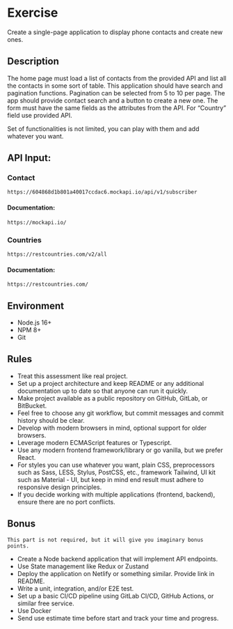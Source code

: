 # Exercise

Create a single-page application to display phone contacts and create new ones.

## Description
The home page must load a list of contacts from the provided API and list all the contacts in some sort of table. This application should have search and pagination functions. Pagination can be selected from 5 to 10 per page. The app should provide contact search and a button to create a new one. The form must have the same fields as the attributes from the API. For “Country” field use provided API.

Set of functionalities is not limited, you can play with them and add whatever you want.

## API Input:

### Contact
```
https://604868d1b801a40017ccdac6.mockapi.io/api/v1/subscriber
```

#### Documentation:
```
https://mockapi.io/
```

### Countries
```
https://restcountries.com/v2/all
```

#### Documentation:
```
https://restcountries.com/
```

## Environment
- Node.js 16+
- NPM 8+
- Git

## Rules
- Treat this assessment like real project.
- Set up a project architecture and keep README or any additional documentation up to date so that anyone can run it quickly.
- Make project available as a public repository on GitHub, GitLab, or BitBucket.
- Feel free to choose any git workflow, but commit messages and commit history should be clear.
- Develop with modern browsers in mind, optional support for older browsers.
- Leverage modern ECMAScript features or Typescript.
- Use any modern frontend framework/library or go vanilla, but we prefer React.
- For styles you can use whatever you want, plain CSS, preprocessors such as Sass, LESS, Stylus, PostCSS, etc., framework Tailwind, UI kit such as Material - UI, but keep in mind end result must adhere to responsive design principles.
- If you decide working with multiple applications (frontend, backend), ensure there are no port conflicts.

## Bonus
```
This part is not required, but it will give you imaginary bonus points.
```
- Create a Node backend application that will implement API endpoints.
- Use State management like Redux or Zustand
- Deploy the application on Netlify or something similar. Provide link in README.
- Write a unit, integration, and/or E2E test.
- Set up a basic CI/CD pipeline using GitLab CI/CD, GitHub Actions, or similar free service.
- Use Docker
- Send use estimate time before start and track your time and progress.
